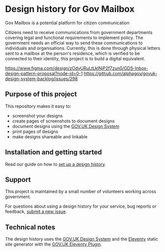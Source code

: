 # Design history for Gov Mailbox

Gov Mailbox is a potential platform for citizen communication

Citizens need to receive communications from government departments covering legal and functional requirements to implement policy. The government needs an official way to send these communications to individuals and organisations. Currently, this is done through physical letters sent to a mailbox at the person's residence, which is verified to be connected to their identity, this project is to build a digital equivalent.

https://www.figma.com/design/zOdvURuLtLklNjP2f7zun0/GDS-Inbox-design-pattern-proposal?node-id=0-1
https://github.com/alphagov/govuk-design-system-backlog/issues/298

## Purpose of this project

This repository makes it easy to:

* screenshot your designs
* create pages of screenshots to document designs
* document designs using the [GOV.UK Design System](https://design-system.service.gov.uk/)
* print pages of designs
* make designs shareable and linkable

## Installation and getting started

Read our guide on how to [set up a design history](https://x-govuk.github.io/govuk-design-history/get-started/).

## Support

This project is maintained by a small number of volunteers working across government.

For questions about using a design history for your service, bug reports or feedback, [submit a new issue](https://github.com/x-govuk/govuk-design-history-template/issues/new).

## Technical notes

The design history uses the [GOV.UK Design System](https://design-system.service.gov.uk) and the [Eleventy](https://www.11ty.dev) static site generator with the [GOV.UK Eleventy Plugin](https://x-govuk.github.io/govuk-eleventy-plugin/).

